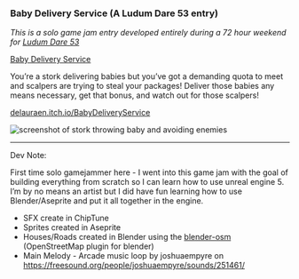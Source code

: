 ### Baby Delivery Service (A Ludum Dare 53 entry)
*This is a solo game jam entry developed entirely during a 72 hour weekend for [Ludum Dare 53](https://ldjam.com/events/ludum-dare/53)*

[Baby Delivery Service](https://ldjam.com/events/ludum-dare/53/baby-delivery-1)

You’re a stork delivering babies but you’ve got a demanding quota to meet and scalpers are trying to steal your packages!
Deliver those babies any means necessary, get that bonus, and watch out for those scalpers!

[delauraen.itch.io/BabyDeliveryService](https://delauraen.itch.io/baby-delivery-service)


![screenshot of stork throwing baby and avoiding enemies](https://static.jam.host/raw/5a5/d4/z/59d32.jpg)

---

Dev Note:

First time solo gamejammer here - I went into this game jam with the goal of building everything from scratch so I can learn how to use unreal engine 5. I’m by no means an artist but I did have fun learning how to use Blender/Aseprite and put it all together in the engine.

- SFX create in ChipTune
- Sprites created in Aseprite
- Houses/Roads created in Blender using the [blender-osm](https://prochitecture.gumroad.com/l/blender-osm) (OpenStreetMap plugin for blender) 
- Main Melody - Arcade music loop by joshuaempyre on https://freesound.org/people/joshuaempyre/sounds/251461/
